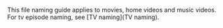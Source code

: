 This file naming guide applies to movies, home videos and music videos. For tv episode naming, see [TV naming](TV naming).